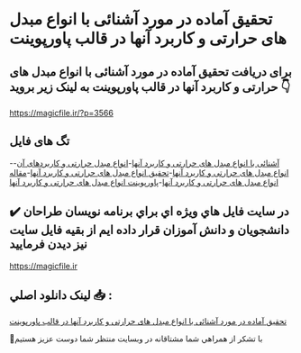 # تحقیق آماده در مورد آشنائی با انواع مبدل های حرارتی و کاربرد آنها در قالب پاورپوینت

## برای دریافت تحقیق آماده در مورد آشنائی با انواع مبدل های حرارتی و کاربرد آنها در قالب پاورپوینت به لینک زیر بروید 👇

https://magicfile.ir/?p=3566

## تگ های فایل

-[آشنائی با انواع مبدل های حرارتی و کاربرد آنها](https://magicfile.ir/product/%d8%aa%d8%ad%d9%82%db%8c%d9%82-%d8%a2%d8%b4%d9%86%d8%a7%d8%a6%db%8c-%d8%a7%d9%86%d9%88%d8%a7%d8%b9-%d9%85%d8%a8%d8%af%d9%84-%d9%87%d8%a7%db%8c-%d8%ad%d8%b1%d8%a7%d8%b1%d8%aa%db%8c-%d9%88-%da%a9%d8%a7%d8%b1%d8%a8%d8%b1%d8%af-%d8%a2%d9%86%d9%87%d8%a7-%d9%be%d8%a7%d9%88%d8%b1%d9%be%d9%88%db%8c%d9%86%d8%aa/)-[انواع مبدل حرارتی و کاربردهای آن](https://magicfile.ir/product/%d8%aa%d8%ad%d9%82%db%8c%d9%82-%d8%a2%d8%b4%d9%86%d8%a7%d8%a6%db%8c-%d8%a7%d9%86%d9%88%d8%a7%d8%b9-%d9%85%d8%a8%d8%af%d9%84-%d9%87%d8%a7%db%8c-%d8%ad%d8%b1%d8%a7%d8%b1%d8%aa%db%8c-%d9%88-%da%a9%d8%a7%d8%b1%d8%a8%d8%b1%d8%af-%d8%a2%d9%86%d9%87%d8%a7-%d9%be%d8%a7%d9%88%d8%b1%d9%be%d9%88%db%8c%d9%86%d8%aa/)-[انواع مبدل های حرارتی و کاربرد آنها](https://magicfile.ir/product/%d8%aa%d8%ad%d9%82%db%8c%d9%82-%d8%a2%d8%b4%d9%86%d8%a7%d8%a6%db%8c-%d8%a7%d9%86%d9%88%d8%a7%d8%b9-%d9%85%d8%a8%d8%af%d9%84-%d9%87%d8%a7%db%8c-%d8%ad%d8%b1%d8%a7%d8%b1%d8%aa%db%8c-%d9%88-%da%a9%d8%a7%d8%b1%d8%a8%d8%b1%d8%af-%d8%a2%d9%86%d9%87%d8%a7-%d9%be%d8%a7%d9%88%d8%b1%d9%be%d9%88%db%8c%d9%86%d8%aa/)-[تحقیق انواع مبدل های حرارتی و کاربرد آنها](https://magicfile.ir/product/%d8%aa%d8%ad%d9%82%db%8c%d9%82-%d8%a2%d8%b4%d9%86%d8%a7%d8%a6%db%8c-%d8%a7%d9%86%d9%88%d8%a7%d8%b9-%d9%85%d8%a8%d8%af%d9%84-%d9%87%d8%a7%db%8c-%d8%ad%d8%b1%d8%a7%d8%b1%d8%aa%db%8c-%d9%88-%da%a9%d8%a7%d8%b1%d8%a8%d8%b1%d8%af-%d8%a2%d9%86%d9%87%d8%a7-%d9%be%d8%a7%d9%88%d8%b1%d9%be%d9%88%db%8c%d9%86%d8%aa/)-[مقاله انواع مبدل های حرارتی و کاربرد آنها](https://magicfile.ir/product/%d8%aa%d8%ad%d9%82%db%8c%d9%82-%d8%a2%d8%b4%d9%86%d8%a7%d8%a6%db%8c-%d8%a7%d9%86%d9%88%d8%a7%d8%b9-%d9%85%d8%a8%d8%af%d9%84-%d9%87%d8%a7%db%8c-%d8%ad%d8%b1%d8%a7%d8%b1%d8%aa%db%8c-%d9%88-%da%a9%d8%a7%d8%b1%d8%a8%d8%b1%d8%af-%d8%a2%d9%86%d9%87%d8%a7-%d9%be%d8%a7%d9%88%d8%b1%d9%be%d9%88%db%8c%d9%86%d8%aa/)-[پاورپوینت انواع مبدل های حرارتی و کاربرد آنها](https://magicfile.ir/product/%d8%aa%d8%ad%d9%82%db%8c%d9%82-%d8%a2%d8%b4%d9%86%d8%a7%d8%a6%db%8c-%d8%a7%d9%86%d9%88%d8%a7%d8%b9-%d9%85%d8%a8%d8%af%d9%84-%d9%87%d8%a7%db%8c-%d8%ad%d8%b1%d8%a7%d8%b1%d8%aa%db%8c-%d9%88-%da%a9%d8%a7%d8%b1%d8%a8%d8%b1%d8%af-%d8%a2%d9%86%d9%87%d8%a7-%d9%be%d8%a7%d9%88%d8%b1%d9%be%d9%88%db%8c%d9%86%d8%aa/)

## ✔️ در سايت فايل هاي ويژه اي براي برنامه نويسان طراحان دانشجويان و دانش آموزان قرار داده ايم از بقيه فايل سايت نيز ديدن فرماييد

https://magicfile.ir


## لينک دانلود اصلي 📥 :

[تحقیق آماده در مورد آشنائی با انواع مبدل های حرارتی و کاربرد آنها در قالب پاورپوینت](https://magicfile.ir/product/%d8%aa%d8%ad%d9%82%db%8c%d9%82-%d8%a2%d8%b4%d9%86%d8%a7%d8%a6%db%8c-%d8%a7%d9%86%d9%88%d8%a7%d8%b9-%d9%85%d8%a8%d8%af%d9%84-%d9%87%d8%a7%db%8c-%d8%ad%d8%b1%d8%a7%d8%b1%d8%aa%db%8c-%d9%88-%da%a9%d8%a7%d8%b1%d8%a8%d8%b1%d8%af-%d8%a2%d9%86%d9%87%d8%a7-%d9%be%d8%a7%d9%88%d8%b1%d9%be%d9%88%db%8c%d9%86%d8%aa/) 


🙏با تشکر از همراهي شما مشتاقانه در وبسایت منتظر شما دوست عزیز هستیم

